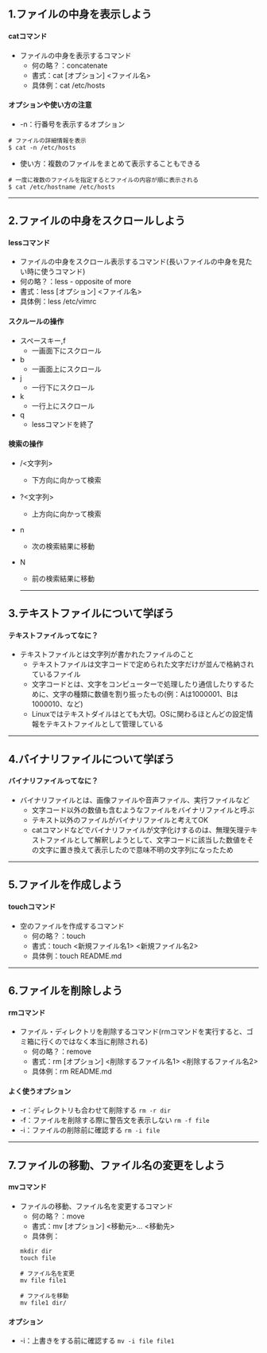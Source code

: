 ## 1.ファイルの中身を表示しよう

#### catコマンド
- ファイルの中身を表示するコマンド
  - 何の略？：concatenate
  - 書式：cat [オプション] <ファイル名>
  - 具体例：cat /etc/hosts

#### オプションや使い方の注意
- -n：行番号を表示するオプション
```
# ファイルの詳細情報を表示
$ cat -n /etc/hosts
```
- 使い方：複数のファイルをまとめて表示することもできる
```
# 一度に複数のファイルを指定するとファイルの内容が順に表示される
$ cat /etc/hostname /etc/hosts
```

----

## 2.ファイルの中身をスクロールしよう

#### lessコマンド
- ファイルの中身をスクロール表示するコマンド(長いファイルの中身を見たい時に使うコマンド)
 - 何の略？：less - opposite of more
 - 書式：less [オプション] <ファイル名>
 - 具体例：less /etc/vimrc

#### スクルールの操作
- スペースキー,f
  - 一画面下にスクロール
- b
  - 一画面上にスクロール
- j
  - 一行下にスクロール
- k
  - 一行上にスクロール
- q
  - lessコマンドを終了

#### 検索の操作
- /<文字列>
  - 下方向に向かって検索
- ?<文字列>
  - 上方向に向かって検索
- n
  - 次の検索結果に移動
- N
  - 前の検索結果に移動

  ----

## 3.テキストファイルについて学ぼう

#### テキストファイルってなに？
- テキストファイルとは文字列が書かれたファイルのこと
  - テキストファイルは文字コードで定められた文字だけが並んで格納されているファイル
  - 文字コードとは、文字をコンピューターで処理したり通信したりするために、文字の種類に数値を割り振ったもの(例：Aは1000001、Bは1000010、など)
  - Linuxではテキストダイルはとても大切。OSに関わるほとんどの設定情報をテキストファイルとして管理している

----

## 4.バイナリファイルについて学ぼう

#### バイナリファイルってなに？
- バイナリファイルとは、画像ファイルや音声ファイル、実行ファイルなど
  - 文字コード以外の数値も含むようなファイルをバイナリファイルと呼ぶ
  - テキスト以外のファイルがバイナリファイルと考えてOK
  - catコマンドなどでバイナリファイルが文字化けするのは、無理矢理テキストファイルとして解釈しようとして、文字コードに該当した数値をその文字に置き換えて表示したので意味不明の文字列になったため

----

## 5.ファイルを作成しよう

#### touchコマンド
- 空のファイルを作成するコマンド
  - 何の略？：touch
  - 書式：touch <新規ファイル名1> <新規ファイル名2>
  - 具体例：touch README.md

----

## 6.ファイルを削除しよう

#### rmコマンド
- ファイル・ディレクトリを削除するコマンド(rmコマンドを実行すると、ゴミ箱に行くのではなく本当に削除される)
  - 何の略？：remove
  - 書式：rm [オプション] <削除するファイル名1> <削除するファイル名2>
  - 具体例：rm README.md

#### よく使うオプション
- -r：ディレクトリも合わせて削除する
`rm -r dir`
- -f：ファイルを削除する際に警告文を表示しない
`rm -f file`
- -i：ファイルの削除前に確認する
`rm -i file`

----

## 7.ファイルの移動、ファイル名の変更をしよう

#### mvコマンド
- ファイルの移動、ファイル名を変更するコマンド
  - 何の略？：move
  - 書式：mv [オプション] <移動元>... <移動先>
  - 具体例：
  ```
  mkdir dir
  touch file

  # ファイル名を変更
  mv file file1

  # ファイルを移動
  mv file1 dir/
  ```

#### オプション
- -i：上書きをする前に確認する
`mv -i file file1`
